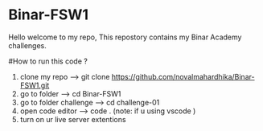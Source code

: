 # Binar-FSW1

Hello welcome to my repo,
This repostory contains my Binar Academy challenges.

#How to run this code ?
1. clone my repo --> git clone https://github.com/novalmahardhika/Binar-FSW1.git
2. go to folder --> cd Binar-FSW1
3. go to folder challenge --> cd challenge-01
4. open code editor --> code . (note: if u using vscode )
5. turn on ur live server extentions
